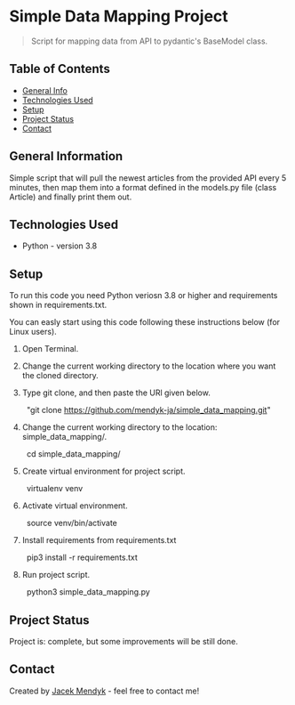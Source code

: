 # Simple Data Mapping Project
> Script for mapping data from API to pydantic's BaseModel class.

<!-- > Live demo [_here_](https://www.example.com). <!-- If you have the project hosted somewhere, include the link here. -->

## Table of Contents
* [General Info](#general-information)
* [Technologies Used](#technologies-used)
* [Setup](#setup)
* [Project Status](#project-status)
* [Contact](#contact)
<!-- * [License](#license) -->


## General Information
Simple script that will pull the newest articles from the provided API every 5 minutes,
then map them into a format defined in the models.py file (class Article)
and finally print them out. 


## Technologies Used
- Python - version 3.8


## Setup

To run this code you need Python veriosn 3.8 or higher and requirements shown in requirements.txt. 

You can easly start using this code following these instructions below (for Linux users).


1. Open Terminal.

2. Change the current working directory to the location where you want the cloned directory.

3. Type git clone, and then paste the URl given below.

 &nbsp; &nbsp; &nbsp; &nbsp; "git clone https://github.com/mendyk-ja/simple_data_mapping.git"
 
4. Change the current working directory to the location: simple_data_mapping/.

 &nbsp; &nbsp; &nbsp; &nbsp; cd simple_data_mapping/

5. Create virtual environment for project script.
 
 &nbsp; &nbsp; &nbsp; &nbsp; virtualenv venv 
 
6. Activate virtual environment.
 
 &nbsp; &nbsp; &nbsp; &nbsp; source venv/bin/activate
 
7. Install requirements from requirements.txt
 
 &nbsp; &nbsp; &nbsp; &nbsp; pip3 install -r requirements.txt
 
8. Run project script.
 
 &nbsp; &nbsp; &nbsp; &nbsp; python3 simple_data_mapping.py

## Project Status
Project is: complete, but some improvements will be still done.

## Contact
Created by [Jacek Mendyk](https://www.linkedin.com/in/jacekmendyk/) - feel free to contact me!


<!-- Optional -->
<!-- ## License -->
<!-- This project is open source and available under the [... License](). -->

<!-- You don't have to include all sections - just the one's relevant to your project -->
